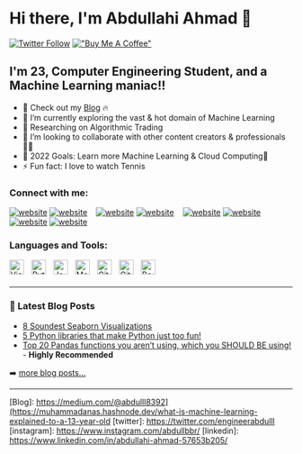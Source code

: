 # Hi there, I'm Abdullahi Ahmad 👋 

[![Twitter Follow](https://img.shields.io/twitter/follow/engineerabdulll?color=1DA1F2&logo=twitter&style=for-the-badge)](https://twitter.com/MuhammadAnas707)
[!["Buy Me A Coffee"](https://www.buymeacoffee.com/assets/img/custom_images/orange_img.png)](https://www.buymeacoffee.com/muhammadanas)




## I'm 23, Computer Engineering Student, and a Machine Learning maniac!!

- 🔭 Check out my [Blog](https://medium.com/@abdulll8392) 🔥
- 🌱 I’m currently exploring the vast & hot domain of Machine Learning
- 📃 Researching on Algorithmic Trading
- 👯 I’m looking to collaborate with other content creators & professionals🤝🏻
- 🥅 2022 Goals: Learn more Machine Learning & Cloud Computing🚀
- ⚡ Fun fact: I love to watch Tennis


### Connect with me:

[![website](https://img.icons8.com/color/48/000000/twitter--v1.png)](https://twitter.com/engineerabdulll#gh-light-mode-only)
[![website](https://img.icons8.com/color/48/000000/twitter--v1.png)](https://twitter.com/engineerabdulll#gh-dark-mode-only)
&nbsp;&nbsp;
[![website](https://img.icons8.com/color/48/000000/medium-monogram.png)](https://medium.com/@abdulll8392#gh-light-mode-only)
[![website](https://img.icons8.com/color/48/000000/medium-monogram.png)](https://medium.com/@abdulll8392#gh-dark-mode-only)
&nbsp;&nbsp;
[![website](https://img.icons8.com/color/48/000000/linkedin.png)](https://www.linkedin.com/in/abdullahi-ahmad-57653b205/#gh-light-mode-only)
[![website](https://img.icons8.com/color/48/000000/linkedin.png)](https://www.linkedin.com/in/abdullahi-ahmad-57653b205/#gh-dark-mode-only)
&nbsp;&nbsp;
[![website](https://cdn4.iconfinder.com/data/icons/logos-and-brands/512/189_Kaggle_logo_logos-48.png)](https://www.kaggle.com/abdullahiahmad/#gh-light-mode-only)
[![website](https://cdn4.iconfinder.com/data/icons/logos-and-brands/512/189_Kaggle_logo_logos-48.png)](https://www.kaggle.com/abdullahiahmad/#gh-dark-mode-only)

### Languages and Tools:

<img align="left" alt="Visual Studio Code" width="26px" src="https://cdn.jsdelivr.net/gh/devicons/devicon/icons/vscode/vscode-original.svg" style="padding-right:10px;" />
<img align="left" alt="Python" width="26px" src="https://cdn.jsdelivr.net/gh/devicons/devicon/icons/python/python-original.svg" style="padding-right:10px;" />
<img align="left" alt="JavaScript" width="26px" src="https://cdn.jsdelivr.net/gh/devicons/devicon/icons/javascript/javascript-original.svg" style="padding-right:10px;" />
<img align="left" alt="MongoDB" width="26px" src="https://cdn.jsdelivr.net/gh/devicons/devicon/icons/mongodb/mongodb-original.svg" style="padding-right:10px;" />
<img align="left" alt="Git" width="26px" src="https://cdn.jsdelivr.net/gh/devicons/devicon/icons/git/git-original.svg" style="padding-right:10px;" />
<img align="left" alt="GitHub" width="26px" src="https://user-images.githubusercontent.com/3369400/139447912-e0f43f33-6d9f-45f8-be46-2df5bbc91289.png" style="padding-right:10px;" />
<img align="left" alt="Bash" width="26px" src="https://cdn.jsdelivr.net/gh/devicons/devicon/icons/bash/bash-original.svg" />

<br />
<br />

---

### 📕 Latest Blog Posts

<!-- BLOG-POST-LIST:START -->
- [8 Soundest Seaborn Visualizations](https://medium.com/gitconnected/8-soundest-seaborn-visualizations-a17a60861973)
- [5 Python libraries that make Python just too fun!](https://levelup.gitconnected.com/5-python-libraries-that-make-python-just-too-fun-6bffea68a283)
- [Top 20 Pandas functions you aren’t using, which you SHOULD BE using!](https://medium.com/gitconnected/top-20-pandas-functions-which-you-arent-using-which-you-should-be-using-a408a330daac) - **Highly Recommended**
<!-- BLOG-POST-LIST:END -->

➡️ [more blog posts...](https://medium.com/@abdulll8392/)

---

[Blog]: https://medium.com/@abdulll8392](https://muhammadanas.hashnode.dev/what-is-machine-learning-explained-to-a-13-year-old
[twitter]: https://twitter.com/engineerabdulll
[instagram]: https://www.instagram.com/abdullbbr/
[linkedin]: https://www.linkedin.com/in/abdullahi-ahmad-57653b205/

